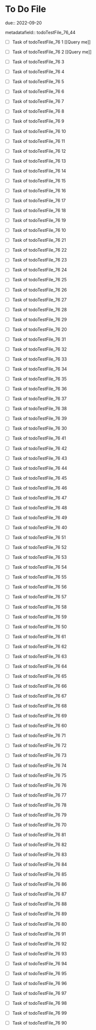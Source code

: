# To Do File

due:: 2022-09-20

metadatafield:: todoTestFile_76_44

- [ ] Task of todoTestFile_76 1 [[Query me]]
- [ ] Task of todoTestFile_76 2 [[Query me]]
- [ ] Task of todoTestFile_76 3
- [ ] Task of todoTestFile_76 4
- [ ] Task of todoTestFile_76 5
- [ ] Task of todoTestFile_76 6
- [ ] Task of todoTestFile_76 7
- [ ] Task of todoTestFile_76 8
- [ ] Task of todoTestFile_76 9
- [ ] Task of todoTestFile_76 10

- [ ] Task of todoTestFile_76 11 
- [ ] Task of todoTestFile_76 12 
- [ ] Task of todoTestFile_76 13
- [ ] Task of todoTestFile_76 14
- [ ] Task of todoTestFile_76 15
- [ ] Task of todoTestFile_76 16
- [ ] Task of todoTestFile_76 17
- [ ] Task of todoTestFile_76 18
- [ ] Task of todoTestFile_76 19
- [ ] Task of todoTestFile_76 10

- [ ] Task of todoTestFile_76 21 
- [ ] Task of todoTestFile_76 22 
- [ ] Task of todoTestFile_76 23
- [ ] Task of todoTestFile_76 24
- [ ] Task of todoTestFile_76 25
- [ ] Task of todoTestFile_76 26
- [ ] Task of todoTestFile_76 27
- [ ] Task of todoTestFile_76 28
- [ ] Task of todoTestFile_76 29
- [ ] Task of todoTestFile_76 20

- [ ] Task of todoTestFile_76 31 
- [ ] Task of todoTestFile_76 32 
- [ ] Task of todoTestFile_76 33
- [ ] Task of todoTestFile_76 34
- [ ] Task of todoTestFile_76 35
- [ ] Task of todoTestFile_76 36
- [ ] Task of todoTestFile_76 37
- [ ] Task of todoTestFile_76 38
- [ ] Task of todoTestFile_76 39
- [ ] Task of todoTestFile_76 30

- [ ] Task of todoTestFile_76 41 
- [ ] Task of todoTestFile_76 42 
- [ ] Task of todoTestFile_76 43
- [ ] Task of todoTestFile_76 44
- [ ] Task of todoTestFile_76 45
- [ ] Task of todoTestFile_76 46
- [ ] Task of todoTestFile_76 47
- [ ] Task of todoTestFile_76 48
- [ ] Task of todoTestFile_76 49
- [ ] Task of todoTestFile_76 40

- [ ] Task of todoTestFile_76 51 
- [ ] Task of todoTestFile_76 52 
- [ ] Task of todoTestFile_76 53
- [ ] Task of todoTestFile_76 54
- [ ] Task of todoTestFile_76 55
- [ ] Task of todoTestFile_76 56
- [ ] Task of todoTestFile_76 57
- [ ] Task of todoTestFile_76 58
- [ ] Task of todoTestFile_76 59
- [ ] Task of todoTestFile_76 50

- [ ] Task of todoTestFile_76 61 
- [ ] Task of todoTestFile_76 62 
- [ ] Task of todoTestFile_76 63
- [ ] Task of todoTestFile_76 64
- [ ] Task of todoTestFile_76 65
- [ ] Task of todoTestFile_76 66
- [ ] Task of todoTestFile_76 67
- [ ] Task of todoTestFile_76 68
- [ ] Task of todoTestFile_76 69
- [ ] Task of todoTestFile_76 60

- [ ] Task of todoTestFile_76 71 
- [ ] Task of todoTestFile_76 72 
- [ ] Task of todoTestFile_76 73
- [ ] Task of todoTestFile_76 74
- [ ] Task of todoTestFile_76 75
- [ ] Task of todoTestFile_76 76
- [ ] Task of todoTestFile_76 77
- [ ] Task of todoTestFile_76 78
- [ ] Task of todoTestFile_76 79
- [ ] Task of todoTestFile_76 70


- [ ] Task of todoTestFile_76 81 
- [ ] Task of todoTestFile_76 82 
- [ ] Task of todoTestFile_76 83
- [ ] Task of todoTestFile_76 84
- [ ] Task of todoTestFile_76 85
- [ ] Task of todoTestFile_76 86
- [ ] Task of todoTestFile_76 87
- [ ] Task of todoTestFile_76 88
- [ ] Task of todoTestFile_76 89
- [ ] Task of todoTestFile_76 80


- [ ] Task of todoTestFile_76 91 
- [ ] Task of todoTestFile_76 92 
- [ ] Task of todoTestFile_76 93
- [ ] Task of todoTestFile_76 94
- [ ] Task of todoTestFile_76 95
- [ ] Task of todoTestFile_76 96
- [ ] Task of todoTestFile_76 97
- [ ] Task of todoTestFile_76 98
- [ ] Task of todoTestFile_76 99
- [ ] Task of todoTestFile_76 90
